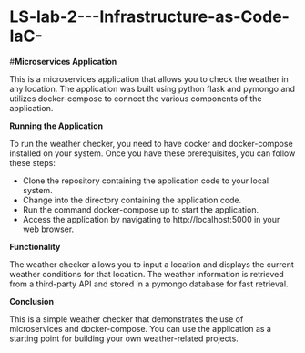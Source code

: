 # LS-lab-2---Infrastructure-as-Code-IaC-

#**Microservices Application**

This is a microservices application that allows you to check the weather in any location. The application was built using python flask and pymongo and utilizes docker-compose to connect the various components of the application.

**Running the Application**

To run the weather checker, you need to have docker and docker-compose installed on your system. Once you have these prerequisites, you can follow these steps:

- Clone the repository containing the application code to your local system.
- Change into the directory containing the application code.
- Run the command docker-compose up to start the application.
- Access the application by navigating to http://localhost:5000 in your web browser.

**Functionality**

The weather checker allows you to input a location and displays the current weather conditions for that location. The weather information is retrieved from a third-party API and stored in a pymongo database for fast retrieval.

**Conclusion**

This is a simple weather checker that demonstrates the use of microservices and docker-compose. You can use the application as a starting point for building your own weather-related projects.
